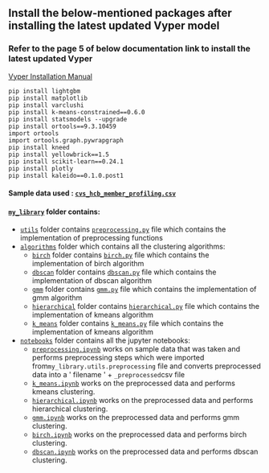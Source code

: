 ## Install the below-mentioned packages after installing the latest updated Vyper model

### Refer to the page 5 of below documentation link to install the latest updated Vyper

<a href="https://github.com/BLEND360/UVyper/blob/idc_dev1/DS%20AS9%20Vyper%20Installation%20Manual.pdf">Vyper
Installation Manual</a>

``` 
pip install lightgbm
pip install matplotlib
pip install varclushi
pip install k-means-constrained==0.6.0
pip install statsmodels --upgrade
pip install ortools==9.3.10459
import ortools
import ortools.graph.pywrapgraph
pip install kneed
pip install yellowbrick==1.5
pip install scikit-learn==0.24.1
pip install plotly
pip install kaleido==0.1.0.post1
``` 

#### Sample data used : <a href='https://github.com/BLEND360/UVyper/blob/idc_dev1/notebooks/cvs_hcb_member_profiling.csv'>`cvs_hcb_member_profiling.csv`</a>

#### <a href = 'https://github.com/BLEND360/UVyper/tree/idc_dev1/my_library'>`my_library`</a> folder contains:

- <a href = 'https://github.com/BLEND360/UVyper/tree/idc_dev1/my_library/utils'>`utils`</a> folder contains <a href = 'https://github.com/BLEND360/UVyper/tree/idc_dev1/my_library/utils/preprocessing.py'>`preprocessing.py`</a> file which contains the implementation of preprocessing
  functions
- <a href = 'https://github.com/BLEND360/UVyper/tree/idc_dev1/my_library/algorithms'>`algorithms`</a> folder which
  contains all the
  clustering algorithms:
    - <a href = 'https://github.com/BLEND360/UVyper/tree/idc_dev1/my_library/algorithms/birch'>`birch`</a> folder
      contains <a href = 'https://github.com/BLEND360/UVyper/tree/idc_dev1/my_library/algorithms/birch/birch.py'>`birch.py`</a>
      file which contains
      the implementation of birch algorithm
    - <a href = 'https://github.com/BLEND360/UVyper/tree/idc_dev1/my_library/algorithms/dbscan'>`dbscan`</a> folder
      contains
      <a href = 'https://github.com/BLEND360/UVyper/tree/idc_dev1/my_library/algorithms/dbscan/dbscan.py'> `dbscan.py`</a>
      file which contains the implementation of dbscan algorithm
    - <a href = 'https://github.com/BLEND360/UVyper/tree/idc_dev1/my_library/algorithms/gmm'>`gmm`</a> folder
      contains <a href = 'https://github.com/BLEND360/UVyper/tree/idc_dev1/my_library/algorithms/gmm/gmm.py'>`gmm.py`</a>
      file which contains the
      implementation of gmm algorithm
    - <a href = 'https://github.com/BLEND360/UVyper/tree/idc_dev1/my_library/algorithms/hierarchical'>`hierarchical`</a>
      folder
      contains <a href = 'https://github.com/BLEND360/UVyper/tree/idc_dev1/my_library/algorithms/hierarchical/hierarchical.py'>`hierarchical.py`</a>
      file which
      contains the implementation of kmeans algorithm
    - <a href = 'https://github.com/BLEND360/UVyper/tree/idc_dev1/my_library/algorithms/k_means'>`k_means`</a> folder
      contains <a href = 'https://github.com/BLEND360/UVyper/tree/idc_dev1/my_library/algorithms/k_means/k_means.py'>`k_means.py`</a>
      file which contains
      the implementation of kmeans algorithm
- <a href = 'https://github.com/BLEND360/UVyper/tree/idc_dev1/notebooks'>`notebooks`</a> folder contains all
  the jupyter
  notebooks:
    - <a href = 'https://github.com/BLEND360/UVyper/blob/idc_dev1/notebooks/preprocessing.ipynb'>`preprocessing.ipynb`</a> works on sample data that was taken and performs preprocessing
    steps which were imported from`my_library.utils.preprocessing` file and converts preprocessed data into a ' filename ' + `_preprocessed`csv file
    - <a href = 'https://github.com/BLEND360/UVyper/blob/idc_dev1/notebooks/kmeans.ipynb'>`k_means.ipynb`</a> works on the preprocessed data and performs kmeans clustering.
    - <a href = 'https://github.com/BLEND360/UVyper/blob/idc_dev1/notebooks/hierarchical.ipynb'>`hierarchical.ipynb`</a> works on the preprocessed data and performs hierarchical clustering.
    - <a href = 'https://github.com/BLEND360/UVyper/blob/idc_dev1/notebooks/gmm.ipynb'>`gmm.ipynb`</a> works on the preprocessed data and performs gmm clustering.
    - <a href = 'https://github.com/BLEND360/UVyper/blob/idc_dev1/notebooks/birch.ipynb'>`birch.ipynb`</a> works on the preprocessed data and performs birch clustering.
    - <a href = 'https://github.com/BLEND360/UVyper/blob/idc_dev1/notebooks/dbscan.ipynb'>`dbscan.ipynb`</a> works on the preprocessed data and performs dbscan clustering.
